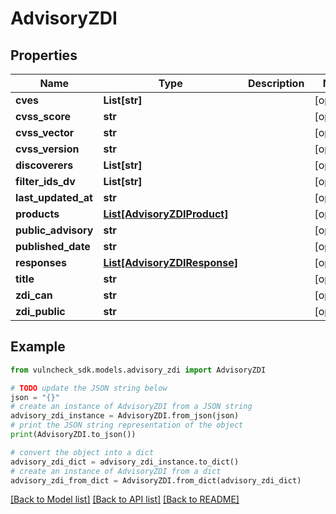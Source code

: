 # AdvisoryZDI


## Properties

Name | Type | Description | Notes
------------ | ------------- | ------------- | -------------
**cves** | **List[str]** |  | [optional] 
**cvss_score** | **str** |  | [optional] 
**cvss_vector** | **str** |  | [optional] 
**cvss_version** | **str** |  | [optional] 
**discoverers** | **List[str]** |  | [optional] 
**filter_ids_dv** | **List[str]** |  | [optional] 
**last_updated_at** | **str** |  | [optional] 
**products** | [**List[AdvisoryZDIProduct]**](AdvisoryZDIProduct.md) |  | [optional] 
**public_advisory** | **str** |  | [optional] 
**published_date** | **str** |  | [optional] 
**responses** | [**List[AdvisoryZDIResponse]**](AdvisoryZDIResponse.md) |  | [optional] 
**title** | **str** |  | [optional] 
**zdi_can** | **str** |  | [optional] 
**zdi_public** | **str** |  | [optional] 

## Example

```python
from vulncheck_sdk.models.advisory_zdi import AdvisoryZDI

# TODO update the JSON string below
json = "{}"
# create an instance of AdvisoryZDI from a JSON string
advisory_zdi_instance = AdvisoryZDI.from_json(json)
# print the JSON string representation of the object
print(AdvisoryZDI.to_json())

# convert the object into a dict
advisory_zdi_dict = advisory_zdi_instance.to_dict()
# create an instance of AdvisoryZDI from a dict
advisory_zdi_from_dict = AdvisoryZDI.from_dict(advisory_zdi_dict)
```
[[Back to Model list]](../README.md#documentation-for-models) [[Back to API list]](../README.md#documentation-for-api-endpoints) [[Back to README]](../README.md)


